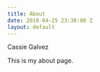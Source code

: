 ```yaml
---
title: About
date: 2018-04-25 23:38:00 Z
layout: default
---
```


Cassie Galvez

This is my about page.